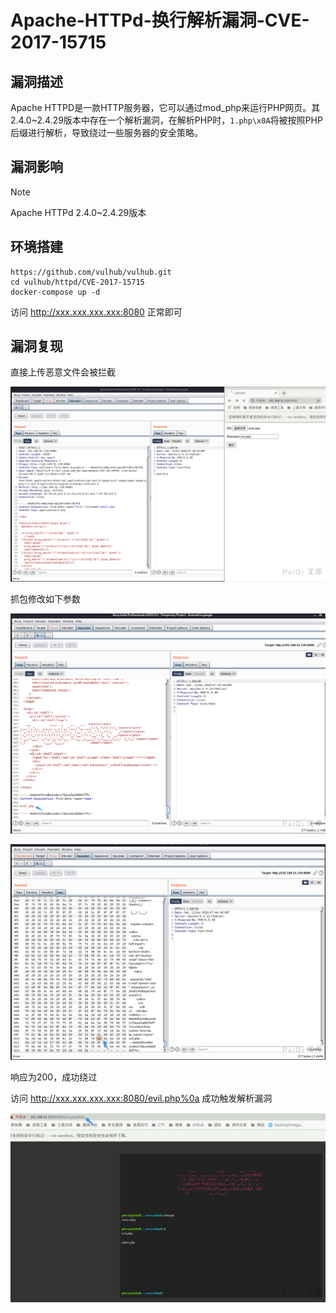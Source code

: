 # Apache-HTTPd-换行解析漏洞-CVE-2017-15715

## 漏洞描述

Apache HTTPD是一款HTTP服务器，它可以通过mod_php来运行PHP网页。其2.4.0~2.4.29版本中存在一个解析漏洞，在解析PHP时，`1.php\x0A`将被按照PHP后缀进行解析，导致绕过一些服务器的安全策略。

## 漏洞影响

> [!NOTE]
>
> Apache HTTPd  2.4.0~2.4.29版本

## 环境搭建

```
https://github.com/vulhub/vulhub.git
cd vulhub/httpd/CVE-2017-15715
docker-compose up -d
```

访问 http://xxx.xxx.xxx.xxx:8080 正常即可

## 漏洞复现

直接上传恶意文件会被拦截

![](Apache-HTTPd-换行解析漏洞-CVE-2017-15715.assets/16273634428308291.jpg)

抓包修改如下参数

![](Apache-HTTPd-换行解析漏洞-CVE-2017-15715.assets/1627363443159219.jpg)

![](Apache-HTTPd-换行解析漏洞-CVE-2017-15715.assets/1627363443503892.jpg)

响应为200，成功绕过

访问 http://xxx.xxx.xxx.xxx:8080/evil.php%0a 成功触发解析漏洞

![](Apache-HTTPd-换行解析漏洞-CVE-2017-15715.assets/16273634437443058.jpg)